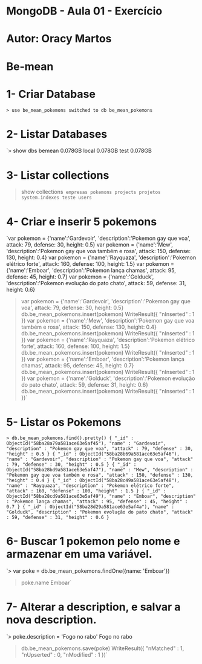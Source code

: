 # MongoDB - Aula 01 - Exercício
# Autor: Oracy Martos

# Be-mean

# 1- Criar Database
`> use be_mean_pokemons
switched to db be_mean_pokemons`

# 2- Listar Databases
`> show dbs
bemean  0.078GB
local   0.078GB
test    0.078GB

# 3- Listar collections
> show collections`
empresas
pokemons
projects
projetos
system.indexes
teste
users`

# 4- Criar e inserir 5 pokemons
`var pokemon = {'name':'Gardevoir', 'description':'Pokemon gay que voa', attack: 79, defense: 30, height: 0.5}
var pokemon = {'name':'Mew', 'description':'Pokemon gay que voa também e rosa', attack: 150, defense: 130, height: 0.4}
var pokemon = {'name':'Rayquaza', 'description':'Pokemon elétrico forte', attack: 160, defense: 100, height: 1.5}
var pokemon = {'name':'Emboar', 'description':'Pokemon lança chamas', attack: 95, defense: 45, height: 0.7}
var pokemon = {'name':'Golduck', 'description':'Pokemon evolução do pato chato', attack: 59, defense: 31, height: 0.6}


> var pokemon = {'name':'Gardevoir', 'description':'Pokemon gay que voa', attack: 79, defense: 30, height: 0.5}
> db.be_mean_pokemons.insert(pokemon)
WriteResult({ "nInserted" : 1 })
> var pokemon = {'name':'Mew', 'description':'Pokemon gay que voa também e rosa', attack: 150, defense: 130, height: 0.4}
> db.be_mean_pokemons.insert(pokemon)
WriteResult({ "nInserted" : 1 })
> var pokemon = {'name':'Rayquaza', 'description':'Pokemon elétrico forte', attack: 160, defense: 100, height: 1.5}
> db.be_mean_pokemons.insert(pokemon)
WriteResult({ "nInserted" : 1 })
> var pokemon = {'name':'Emboar', 'description':'Pokemon lança chamas', attack: 95, defense: 45, height: 0.7}
> db.be_mean_pokemons.insert(pokemon)
WriteResult({ "nInserted" : 1 })
> var pokemon = {'name':'Golduck', 'description':'Pokemon evolução do pato chato', attack: 59, defense: 31, height: 0.6}
> db.be_mean_pokemons.insert(pokemon)
WriteResult({ "nInserted" : 1 })`

# 5- Listar os Pokemons
`> db.be_mean_pokemons.find().pretty()
{
	"_id" : ObjectId("58ba28a79a581ace63e5af45"),
	"name" : "Gardevoir",
	"description" : "Pokemon gay que voa",
	"attack" : 79,
	"defense" : 30,
	"height" : 0.5
}
{
	"_id" : ObjectId("58ba28b69a581ace63e5af46"),
	"name" : "Gardevoir",
	"description" : "Pokemon gay que voa",
	"attack" : 79,
	"defense" : 30,
	"height" : 0.5
}
{
	"_id" : ObjectId("58ba28bd9a581ace63e5af47"),
	"name" : "Mew",
	"description" : "Pokemon gay que voa também e rosa",
	"attack" : 150,
	"defense" : 130,
	"height" : 0.4
}
{
	"_id" : ObjectId("58ba28c49a581ace63e5af48"),
	"name" : "Rayquaza",
	"description" : "Pokemon elétrico forte",
	"attack" : 160,
	"defense" : 100,
	"height" : 1.5
}
{
	"_id" : ObjectId("58ba28cd9a581ace63e5af49"),
	"name" : "Emboar",
	"description" : "Pokemon lança chamas",
	"attack" : 95,
	"defense" : 45,
	"height" : 0.7
}
{
	"_id" : ObjectId("58ba28d29a581ace63e5af4a"),
	"name" : "Golduck",
	"description" : "Pokemon evolução do pato chato",
	"attack" : 59,
	"defense" : 31,
	"height" : 0.6
}`

# 6- Buscar 1 pokemon pelo nome e armazenar em uma variável.
`> var poke = db.be_mean_pokemons.findOne({name: 'Emboar'})
> poke.name
Emboar`

# 7- Alterar a description, e salvar a nova description.
`> poke.description = 'Fogo no rabo'
Fogo no rabo
> db.be_mean_pokemons.save(poke)
WriteResult({ "nMatched" : 1, "nUpserted" : 0, "nModified" : 1 })`